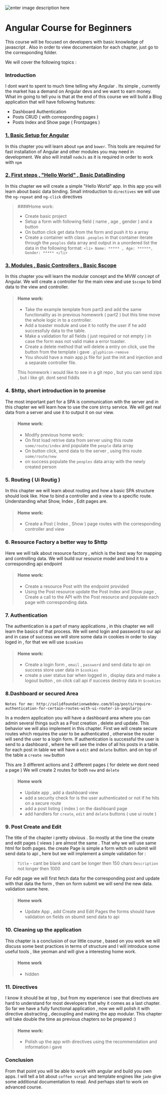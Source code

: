 ![enter image description here](https://angularjs.org/img/AngularJS-large.png)
# Angular Course for Beginners
This course will be focused on developers with basic knowledge of javascript .
Also in order to view documentaion for each chapter, just go to the corresponding folder.

We will cover the following topics :

### Introduction
I dont want to spent to much time telling why Angular .
Its simple ,  currently the market has a demand on Angular devs and we want to earn money.
What im going to tell you is that at the end of this course we will build a Blog application that will have following features:

- Dashboard Authentication
- Posts CRUD ( with corresponding pages )
- Posts Index and Show page ( Frontpages )

### [1. Basic Setup for Angular](chapter1/README.MD)
In this chapter you will learn about `npm` and `bower`.
This tools are required for fast installation of Angular and other modules you may need in development.
We also will install `nodeJs` as it is required in order to work with `npm`

### [2. First steps , "Hello World" , Basic DataBinding](chapter2/README.MD)
In this chapter we will create a simple "Hello World" app.
In this app you will learn about basic data binding.
Small introduction to `directives` we will use the `ng-repeat` and `ng-click` directives

> ####Home work:
>  - Create basic project
>  - Setup a form with following field ( name , age , gender ) and a button
>  - On button click get data from the form and push it to a array
>  - Create a container with class `.peoples`  in that container iterate through the `peoples` data array
>  and output in a unordered list the data in the following format:
>   ```<li> Name: ***** , Age: ******, Gender: ***** </li>```

### [3. Modules , Basic Controllers , Basic $scope](chapter3/README.MD)
In this chapter you will learn the modular concept and the MVW concept of Angular.
We will create a controller for the main view and use `$scope`  to bind data to the view and controller.

> #### Home work:
> - Take the example template from part3 and add the same functionality as in previous homework ( part2 ) but this time move the whole logic in to a controller.
> - Add a toaster module and use it to notify the user if he add successfuly data to the table.
> - Make a validation for all fields ( just required or not empty ) in case the form was not valid make a error toaster.
> - Create a delete method that will delete a entry on click, use the button from the template i gave `.glyphicon-remove`
> - You should have a main app.js file for just the init and injection and a separate controller file.
> 
> This homework i would like to see in a git repo , but you can send zips , but i like git. dont send fiddls

### 4. $http, short introduction in to promise
The most important part for a SPA is communication with the server and in this chapter we will learn how to use the core `$http` service.
We will get real data from a server and use it to output it on our view.

> #### Home work:
> - Modify  previous home work:
> - On first load retrive data from server using this route `some/route/index` and populate the `people`     data array
> - On button click, send data to the server , using this route `some/route/new`
> - on success populate the `peoples` data array with the newly created person

### 5. Routing ( Ui Routig )
In this chapter we will learn about routing and how a basic SPA structure should look like.
How to bind a controller and a view to a specific route.
Understanding what Show, Index , Edit pages are.

> #### Home work:
> - Create a Post ( Index , Show ) page routes with the corresponding controller and view


### 6. Resource Factory a better way to $http
Here we will talk about resource factory , which is the best way for mapping and controlling data.
We will build our resource model and bind it to a corresponding api endpoint

> #### Home work:
> - Create a resource Post with the endpoint provided
> - Using the Post resource update the Post Index and Show page , Create a call to the API with the Post resource and populate each page with corresponding data.

### 7. Authentication
The authentication is a part of many applications , in this chapter we will learn the basics of that process.
We will send login and password to our api and in case of success we will store some data in cookies in order to stay loged in , for that we will use `$cookies`

> #### Home work:
> - Create a login form , `email` , `password` and send data to api on success store user data in `$cookies`
> - create a user status bar when logged in , display data  and make a logout button , on click call api if success destroy data in  `$cookies`

### 8.Dashboard or secured Area
`Notes for me: http://solidfoundationwebdev.com/blog/posts/require-authentication-for-certain-routes-with-ui-router-in-angularjs`

In a modern application you will have a dashboard area where you can admin several things such as a Post creation , delete and update.
This behavior we will also implement in this chapter.
First we will create secure routes which requires the user to be authenticated , otherwise the router will send the user to a login form.
If authentication is successful the user is send to a dashboard , where he will see the index of all his posts in a table.
for each post in table we will have a `edit` and `delete` button.
and on top of the table a `create new` button

This are 3 different actions and 2 different pages ( for delete we dont need a page )
We will create 2 routes for both `new` and `delete`

>#### Home work
> - Update app , add a dashboard view
> - add a security check for is the user authenticated or not if he hits on a secure route
> - add a post listing ( index ) on the dashboard page
> - add handlers for `create`, `edit` and `delete` buttons ( use ui route )

### 9. Post Create and Edit
The title of the chapter i pretty obvious .
So mostly at the time the create and edit pages ( views ) are almost the same .
That why we will use same html for both pages.
the create Page is simple a form witch on submit will send data to api , here but we will implement a simple validation for :
 > `Title` - cant be blank and cant be longer then 150 chars
 > `Description` not longer then 1000

 For edit page we will first fetch data for the corresponding post and update with that data the form , then on form submit we will send the new data. validation same here.

> #### Home work
> - Update App , add Create and Edit Pages the forms should have validation on fields on sbumit send data to api

### 10. Cleaning up the application
This chapter is a conclusion of our little course , based on you work we will discuss some best practices in terms of structure and
I will introduce some useful tools , like yeoman and will give a interesting home work.

> #### Home work
> - hidden

### 11. Directives
I know it should be at top , but from my experience i see that directives are hard to understand for most developers that why it comes as a last chapter.
So far we have a fully functional application , now we will polish it with directive abstracting , decoupling and making the app modular.
This chapter will take double the time as previous chapters so be prepared :)
> #### Home work:
>  - Polish up the app with directives using the recommendation and information i gave

### Conclusion
From that point you will be able to work with angular and build you own apps.
I will tell a bit about `coffee script` and template engines like `jade` give some additional documentation to read. And perhaps start to work on advanced course.
